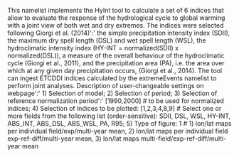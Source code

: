 This namelist implements the HyInt tool to calculate a set of 6 indices that allow to evaluate the response of the hydrological cycle to global warming with a joint view of both wet and dry extremes. The indices were selected following Giorgi et al. (2014)':' the simple precipitation intensity index (SDII), the maximum dry spell length (DSL) and wet spell length (WSL), the hydroclimatic intensity index (HY-INT = normalized(SDII) x normalized(DSL)), a measure of the overall behaviour of the hydroclimatic cycle (Giorgi et al., 2011), and the precipitation area (PA), i.e. the area over which at any given day precipitation occurs, (Giorgi et al., 2014). The tool can ingest ETCDDI indices calculated by the extremeEvents namelist to perform joint analyses. Description of user-changeable settings on webpage':' 1)  Selection of model; 2) Selection of period; 3)  Selection of reference normalization period':' [1990,2000] # to be used for normalized indices; 4)  Selection of indices to be plotted: [1,2,3,4,8,9] # Select one or more fields from the following list (order-sensitive): SDII, DSL, WSL, HY-INT, ABS_INT, ABS_DSL, ABS_WSL, PA, R95; 5) Type of figure: 1 # 1) lon/lat maps per individual field/exp/multi-year mean, 2) lon/lat maps per individual field exp-ref-diff/multi-year mean, 3) lon/lat maps multi-field/exp-ref-diff/multi-year mean
